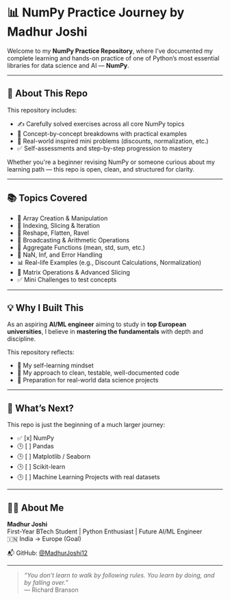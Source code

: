 # 📊 NumPy Practice Journey by Madhur Joshi

Welcome to my **NumPy Practice Repository**, where I’ve documented my complete learning and hands-on practice of one of Python’s most essential libraries for data science and AI — **NumPy**.

---

## 📘 About This Repo

This repository includes:

- ✍️ Carefully solved exercises across all core NumPy topics  
- 🧠 Concept-by-concept breakdowns with practical examples  
- 🧪 Real-world inspired mini problems (discounts, normalization, etc.)  
- ✅ Self-assessments and step-by-step progression to mastery

Whether you're a beginner revising NumPy or someone curious about my learning path — this repo is open, clean, and structured for clarity.

---

## 📚 Topics Covered

- 🔢 Array Creation & Manipulation  
- 🔁 Indexing, Slicing & Iteration  
- 🔄 Reshape, Flatten, Ravel  
- 📏 Broadcasting & Arithmetic Operations  
- 🧮 Aggregate Functions (mean, std, sum, etc.)  
- 🚫 NaN, Inf, and Error Handling  
- 📊 Real-life Examples (e.g., Discount Calculations, Normalization)  
- 🧱 Matrix Operations & Advanced Slicing  
- ✅ Mini Challenges to test concepts

---

## 💡 Why I Built This

As an aspiring **AI/ML engineer** aiming to study in **top European universities**, I believe in **mastering the fundamentals** with depth and discipline.

This repository reflects:
- 📌 My self-learning mindset  
- 🧰 My approach to clean, testable, well-documented code  
- 🚀 Preparation for real-world data science projects

---

## 🚀 What’s Next?

This repo is just the beginning of a much larger journey:

- ✅ [x] NumPy
- 🕒 [ ] Pandas
- 🕒 [ ] Matplotlib / Seaborn
- 🕒 [ ] Scikit-learn
- 🕒 [ ] Machine Learning Projects with real datasets

---

## 🧑‍💻 About Me

**Madhur Joshi**  
First-Year BTech Student | Python Enthusiast | Future AI/ML Engineer  
🇮🇳 India → Europe (Goal)  

📬 GitHub: [@MadhurJoshi12](https://github.com/MadhurJoshi12)  

---

> _“You don’t learn to walk by following rules. You learn by doing, and by falling over.”_  
> — Richard Branson


